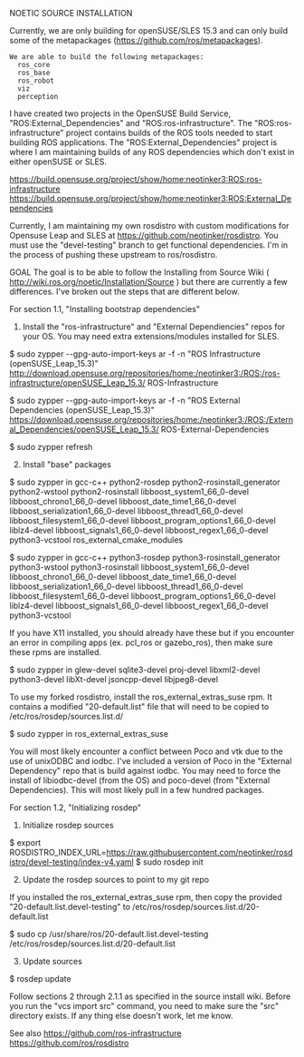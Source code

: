 NOETIC SOURCE INSTALLATION

Currently, we are only building for openSUSE/SLES 15.3 and can only build some of the metapackages (https://github.com/ros/metapackages).

	We are able to build the following metapackages:
	  ros_core
	  ros_base
	  ros_robot
	  viz
	  perception

I have created two projects in the OpenSUSE Build Service, "ROS:External_Dependencies" and "ROS:ros-infrastructure". The "ROS:ros-infrastructure" project contains builds of the ROS tools needed to start building ROS applications. The "ROS:External_Dependencies" project is where I am maintaining builds of any ROS dependencies which don't exist in either openSUSE or SLES.

https://build.opensuse.org/project/show/home:neotinker3:ROS:ros-infrastructure
https://build.opensuse.org/project/show/home:neotinker3:ROS:External_Dependencies

Currently, I am maintaining my own rosdistro with custom modifications for Opensuse Leap and SLES at https://github.com/neotinker/rosdistro. You must use the "devel-testing" branch to get functional dependencies. I'm in the process of pushing these upstream to ros/rosdistro.

GOAL
The goal is to be able to follow the Installing from Source Wiki ( http://wiki.ros.org/noetic/Installation/Source ) but there are currently a few differences. I've broken out the steps that are different below.

For section 1.1, "Installing bootstrap dependencies"

1) Install the "ros-infrastructure" and "External Dependiencies" repos for your OS. You may need extra extensions/modules installed for SLES.

$ sudo zypper --gpg-auto-import-keys ar -f -n "ROS Infrastructure (openSUSE_Leap_15.3)" http://download.opensuse.org/repositories/home:/neotinker3:/ROS:/ros-infrastructure/openSUSE_Leap_15.3/ ROS-Infrastructure

$ sudo zypper --gpg-auto-import-keys ar -f -n "ROS External Dependencies (openSUSE_Leap_15.3)" https://download.opensuse.org/repositories/home:/neotinker3:/ROS:/External_Dependencies/openSUSE_Leap_15.3/ ROS-External-Dependencies

$ sudo zypper refresh

2) Install "base" packages

$ sudo zypper in gcc-c++ python2-rosdep python2-rosinstall_generator python2-wstool python2-rosinstall libboost_system1_66_0-devel libboost_chrono1_66_0-devel libboost_date_time1_66_0-devel libboost_serialization1_66_0-devel libboost_thread1_66_0-devel libboost_filesystem1_66_0-devel libboost_program_options1_66_0-devel liblz4-devel libboost_signals1_66_0-devel libboost_regex1_66_0-devel python3-vcstool ros_external_cmake_modules

$ sudo zypper in gcc-c++ python3-rosdep python3-rosinstall_generator python3-wstool python3-rosinstall libboost_system1_66_0-devel libboost_chrono1_66_0-devel libboost_date_time1_66_0-devel libboost_serialization1_66_0-devel libboost_thread1_66_0-devel libboost_filesystem1_66_0-devel libboost_program_options1_66_0-devel liblz4-devel libboost_signals1_66_0-devel libboost_regex1_66_0-devel python3-vcstool

If you have X11 installed, you should already have these but if you encounter an error in compiling apps (ex. pcl_ros or gazebo_ros), then make sure these rpms are installed.

$ sudo zypper in glew-devel sqlite3-devel proj-devel libxml2-devel python3-devel libXt-devel jsoncpp-devel libjpeg8-devel

To use my forked rosdistro, install the ros_external_extras_suse rpm. It contains a modified "20-default.list" file that will need to be copied to /etc/ros/rosdep/sources.list.d/

$ sudo zypper in ros_external_extras_suse

You will most likely encounter a conflict between Poco and vtk due to the use of unixODBC and iodbc. I've included a version of Poco in the "External Dependency" repo that is build against iodbc. You may need to force the install of libiodbc-devel (from the OS) and poco-devel (from "External Dependencies). This will most likely pull in a few hundred packages.

For section 1.2, "Initializing rosdep"

1) Initialize rosdep sources

$ export ROSDISTRO_INDEX_URL=https://raw.githubusercontent.com/neotinker/rosdistro/devel-testing/index-v4.yaml
$ sudo rosdep init

2) Update the rosdep sources to point to my git repo

If you installed the ros_external_extras_suse rpm, then copy the provided "20-default.list.devel-testing" to /etc/ros/rosdep/sources.list.d/20-default.list

$ sudo cp /usr/share/ros/20-default.list.devel-testing /etc/ros/rosdep/sources.list.d/20-default.list

3) Update sources

$ rosdep update

Follow sections 2 through 2.1.1 as specified in the source install wiki. Before you run the "vcs import src" command, you need to make sure the "src" directory exists. If any thing else doesn't work, let me know.

See also
https://github.com/ros-infrastructure
https://github.com/ros/rosdistro
